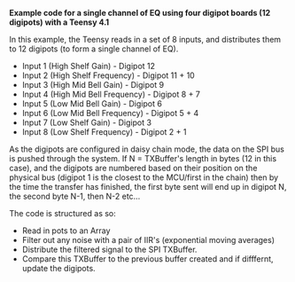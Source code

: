 **Example code for a single channel of EQ using four digipot boards (12 digipots) with a Teensy 4.1**

In this example, the Teensy reads in a set of 8 inputs, and distributes them to 12 digipots (to form a single channel of EQ).

- Input 1 (High Shelf Gain) - Digipot 12 
- Input 2 (High Shelf Frequency) - Digipot 11 + 10
- Input 3 (High Mid Bell Gain) - Digipot 9 
- Input 4 (High Mid Bell Frequency) - Digipot 8 + 7
- Input 5 (Low Mid Bell Gain) - Digipot 6 
- Input 6 (Low Mid Bell Frequency) - Digipot 5 + 4
- Input 7 (Low Shelf Gain) - Digipot 3 
- Input 8 (Low Shelf Frequency) - Digipot 2 + 1

As the digipots are configured in daisy chain mode, the data on the SPI bus is pushed through the system. If N = TXBuffer's length in bytes (12 in this case), and the digipots are numbered based on their position on the physical bus (digipot 1 is the closest to the MCU/first in the chain) then by the time the transfer has finished, the first byte sent will end up in digipot N, the second byte N-1, then N-2 etc...

The code is structured as so:

- Read in pots to an Array
- Filter out any noise with a pair of IIR's (exponential moving averages)
- Distribute the filtered signal to the SPI TXBuffer.
- Compare this TXBuffer to the previous buffer created and if difffernt, update the digipots.




        
